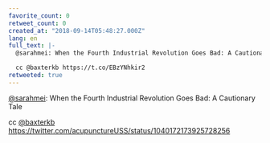 ```yaml
---
favorite_count: 0
retweet_count: 0
created_at: "2018-09-14T05:48:27.000Z"
lang: en
full_text: |-
  @sarahmei: When the Fourth Industrial Revolution Goes Bad: A Cautionary Tale

  cc @baxterkb https://t.co/EBzYNhkir2
retweeted: true
---
```


[@sarahmei](https://twitter.com/sarahmei): When the Fourth Industrial Revolution
Goes Bad: A Cautionary Tale

cc [@baxterkb](https://twitter.com/baxterkb)
<https://twitter.com/acupunctureUSS/status/1040172173925728256>
